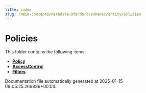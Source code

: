 ```yaml
---
title: index
slug: /main-concepts/metadata-standard/schemas/entity/policies
---
```


# Policies

This folder contains the following items:

- [**Policy**](/main-concepts/metadata-standard/schemas/entity/policies/policy)
- [**AccessControl**](/main-concepts/metadata-standard/schemas/entity/policies/accesscontrol)
- [**Filters**](/main-concepts/metadata-standard/schemas/entity/policies/filters)


Documentation file automatically generated at 2025-01-15 09:05:25.266839+00:00.
